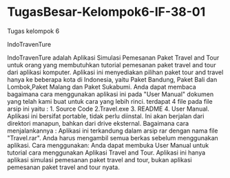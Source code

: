# TugasBesar-Kelompok6-IF-38-01
Tugas kelompok 6


IndoTravenTure

IndoTravenTure adalah Aplikasi Simulasi Pemesanan Paket Travel and Tour untuk orang yang membutuhkan tutorial pemesanan paket travel and tour dari aplikasi komputer.
Aplikasi ini menyediakan pilihan paket tour and travel hanya ke beberapa kota di Indonesia, yaitu Paket Bandung, Paket Bali dan Lombok,Paket Malang dan Paket Sukabumi.
Anda dapat membaca bagaimana cara menggunakan aplikasi ini pada "User Manual" dokumen yang telah kami buat untuk cara yang lebih rinci.
terdapat 4 file pada file arsip ini yaitu : 1. Source Code 2.Travel.exe 3. README 4. User Manual.
Aplikasi ini bersifat portable, tidak perlu diinstal. Ini akan berjalan dari direktori manapun, bahkan dari drive eksternal.
Bagaimana cara menjalankannya : Aplikasi ini terkandung dalam arsip rar dengan nama file "Travel.rar". Anda harus mengambil semua berkas sebelum menggunakan aplikasi.
Cara menggunakan: Anda dapat membuka User Manual untuk tutorial cara menggunakan Aplikasi Travel and Tour.
Aplikasi ini hanya aplikasi simulasi pemesanan  paket travel and tour, bukan aplikasi pemesanan  paket travel and tour nyata.
